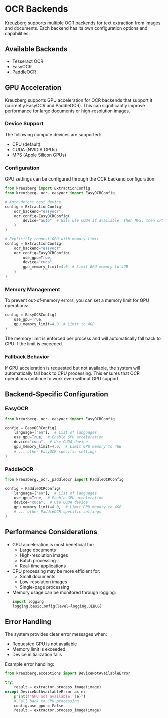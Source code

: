 # OCR Backends

Kreuzberg supports multiple OCR backends for text extraction from images and documents. Each backend has its own configuration options and capabilities.

## Available Backends

- Tesseract OCR
- EasyOCR
- PaddleOCR

## GPU Acceleration

Kreuzberg supports GPU acceleration for OCR backends that support it (currently EasyOCR and PaddleOCR). This can significantly improve performance for large documents or high-resolution images.

### Device Support

The following compute devices are supported:

- CPU (default)
- CUDA (NVIDIA GPUs)
- MPS (Apple Silicon GPUs)

### Configuration

GPU settings can be configured through the OCR backend configuration:

```python
from kreuzberg import ExtractionConfig
from kreuzberg._ocr._easyocr import EasyOCRConfig

# Auto-detect best device
config = ExtractionConfig(
    ocr_backend="easyocr",
    ocr_config=EasyOCRConfig(
        device="auto"  # Will use CUDA if available, then MPS, then CPU
    )
)

# Explicitly request GPU with memory limit
config = ExtractionConfig(
    ocr_backend="easyocr",
    ocr_config=EasyOCRConfig(
        use_gpu=True,
        device="cuda",
        gpu_memory_limit=4.0  # Limit GPU memory to 4GB
    )
)
```

### Memory Management

To prevent out-of-memory errors, you can set a memory limit for GPU operations:

```python
config = EasyOCRConfig(
    use_gpu=True,
    gpu_memory_limit=4.0  # Limit to 4GB
)
```

The memory limit is enforced per process and will automatically fall back to CPU if the limit is exceeded.

### Fallback Behavior

If GPU acceleration is requested but not available, the system will automatically fall back to CPU processing. This ensures that OCR operations continue to work even without GPU support.

## Backend-Specific Configuration

### EasyOCR

```python
from kreuzberg._ocr._easyocr import EasyOCRConfig

config = EasyOCRConfig(
    language=["en"],  # List of languages
    use_gpu=True,  # Enable GPU acceleration
    device="cuda",  # Use CUDA device
    gpu_memory_limit=4.0,  # Limit GPU memory to 4GB
    # ... other EasyOCR specific settings
)
```

### PaddleOCR

```python
from kreuzberg._ocr._paddleocr import PaddleOCRConfig

config = PaddleOCRConfig(
    language=["en"],  # List of languages
    use_gpu=True,  # Enable GPU acceleration
    device="cuda",  # Use CUDA device
    gpu_memory_limit=4.0,  # Limit GPU memory to 4GB
    # ... other PaddleOCR specific settings
)
```

## Performance Considerations

- GPU acceleration is most beneficial for:
  - Large documents
  - High-resolution images
  - Batch processing
  - Real-time applications
- CPU processing may be more efficient for:
  - Small documents
  - Low-resolution images
  - Single-page processing
- Memory usage can be monitored through logging:
  ```python
  import logging
  logging.basicConfig(level=logging.DEBUG)
  ```

## Error Handling

The system provides clear error messages when:
- Requested GPU is not available
- Memory limit is exceeded
- Device initialization fails

Example error handling:
```python
from kreuzberg.exceptions import DeviceNotAvailableError

try:
    result = extractor.process_image(image)
except DeviceNotAvailableError as e:
    print(f"GPU not available: {e}")
    # Fall back to CPU processing
    config.use_gpu = False
    result = extractor.process_image(image)
``` 